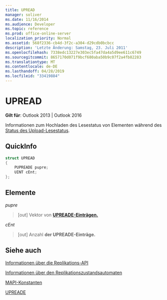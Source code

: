```yaml
---
title: UPREAD
manager: soliver
ms.date: 11/16/2014
ms.audience: Developer
ms.topic: reference
ms.prod: office-online-server
localization_priority: Normal
ms.assetid: 568f2336-cb4d-3f2c-a304-d29cdb0bcbcc
description: 'Letzte Änderung: Samstag, 23. Juli 2011'
ms.openlocfilehash: 7338edc13227e303ec5fa47da4a5d9ee611c6749
ms.sourcegitcommit: 8657170d071f9bcf680aba50b9c07f2a4fb82283
ms.translationtype: MT
ms.contentlocale: de-DE
ms.lasthandoff: 04/28/2019
ms.locfileid: "33419884"
---
```

# <a name="upread"></a>UPREAD

  
  
**Gilt für**: Outlook 2013 | Outlook 2016 
  
Informationen zum Hochladen des Lesestatus von Elementen während des [Status des Upload-Lesestatus](upload-read-status-state.md).
  
## <a name="quick-info"></a>QuickInfo

```cpp
struct UPREAD 
{ 
    PUPREADE pupre; 
    UINT cEnt; 
};
```

## <a name="members"></a>Elemente

 _pupre_
  
>  [out] Vektor von **[UPREADE-Einträgen.](upreade.md)** 
    
 _cEnt_
  
>  [out] Anzahl **der UPREADE-Einträge.** 
    
## <a name="see-also"></a>Siehe auch



[Informationen über die Replikations-API](about-the-replication-api.md)
  
[Informationen über den Replikationszustandsautomaten](about-the-replication-state-machine.md)
  
[MAPI-Konstanten](mapi-constants.md)
  
[UPREADE](upreade.md)

